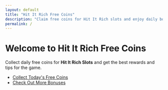 ```yaml
---
layout: default
title: "Hit It Rich Free Coins"
description: "Claim free coins for Hit It Rich slots and enjoy daily bonuses."
permalink: /
---
```


# Welcome to Hit It Rich Free Coins

Collect daily free coins for **Hit It Rich Slots** and get the best rewards and tips for the game.

- [Collect Today's Free Coins](#)
- [Check Out More Bonuses](#)
